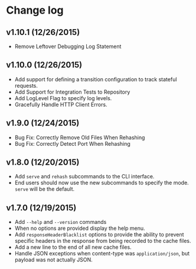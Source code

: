 # Change log

## v1.10.1 (12/26/2015)

- Remove Leftover Debugging Log Statement

## v1.10.0 (12/26/2015)

- Add support for defining a transition configuration to track stateful requests.
- Add Support for Integration Tests to Repository
- Add LogLevel Flag to specify log levels.
- Gracefully Handle HTTP Client Errors.

## v1.9.0 (12/24/2015)

- Bug Fix: Correctly Remove Old Files When Rehashing
- Bug Fix: Correctly Detect Port When Rehashing

## v1.8.0 (12/20/2015)

- Add `serve` and `rehash` subcommands to the CLI interface.
- End users should now use the new subcommands to specify the mode. `serve` will be the default.


## v1.7.0 (12/19/2015)

- Add `--help` and `--version` commands
- When no options are provided display the help menu.
- Add `responseHeaderBlacklist` options to provide the ability to prevent specific headers in the response from being recorded to the cache files.
- Add a new line to the end of all new cache files.
- Handle JSON exceptions when content-type was `application/json`, but payload was not actually JSON.
